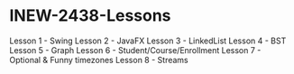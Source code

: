 # INEW-2438-Lessons

Lesson 1 - Swing
Lesson 2 - JavaFX
Lesson 3 - LinkedList
Lesson 4 - BST
Lesson 5 - Graph
Lesson 6 - Student/Course/Enrollment
Lesson 7 - Optional & Funny timezones
Lesson 8 - Streams
